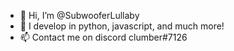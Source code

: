 - 👋 Hi, I’m @SubwooferLullaby
- 👀 I develop in python, javascript, and much more! 
- 📫 Contact me on discord clumber#7126

<!---
6nx/6nx is a ✨ special ✨ repository because its `README.md` (this file) appears on your GitHub profile.
You can click the Preview link to take a look at your changes.
--->
